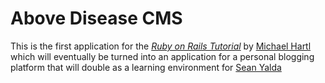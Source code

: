 # Above Disease CMS

This is the first application for the
[*Ruby on Rails Tutorial*](http://railstutorial.org/)
by [Michael Hartl](http://michaelhartl.com/)
which will eventually be turned into
an application for a personal blogging platform
that will double as a learning environment
for [Sean Yalda](http://seanyalda.com/)